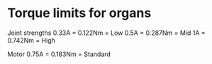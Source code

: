 # Torque limits for organs

Joint strengths
0.33A = 0.122Nm = Low
0.5A = 0.287Nm = Mid
1A = 0.742Nm = High

Motor
0.75A = 0.183Nm = Standard
